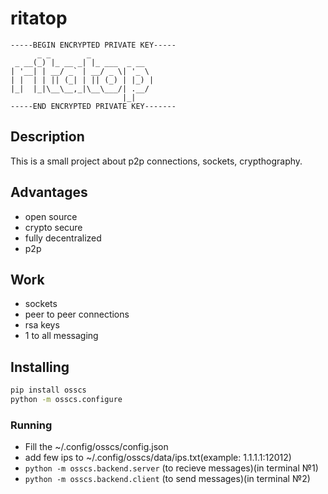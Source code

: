 # ritatop

```
-----BEGIN ENCRYPTED PRIVATE KEY-----
      _ _        _              
 _ __(_) |_ __ _| |_ ___  _ __  
| '__| | __/ _` | __/ _ \| '_ \ 
| |  | | || (_| | || (_) | |_) |
|_|  |_|\__\__,_|\__\___/| .__/ 
                         |_|    
-----END ENCRYPTED PRIVATE KEY-------
```

## Description

This is a small project about p2p connections, sockets, crypthography.

## Advantages

 - open source
 - crypto secure
 - fully decentralized
 - p2p

## Work

 - sockets
 - peer to peer connections
 - rsa keys
 - 1 to all messaging

## Installing

```bash
pip install osscs
python -m osscs.configure
```

### Running

 - Fill the ~/.config/osscs/config.json
 - add few ips to ~/.config/osscs/data/ips.txt(example: 1.1.1.1:12012)
 - `python -m osscs.backend.server` (to recieve messages)(in terminal №1)
 - `python -m osscs.backend.client` (to send messages)(in terminal №2)
